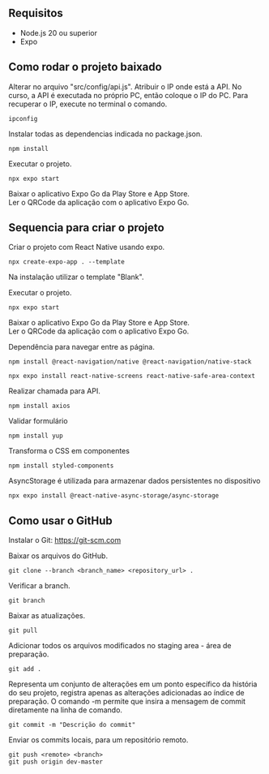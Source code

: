## Requisitos

* Node.js 20 ou superior
* Expo

## Como rodar o projeto baixado

Alterar no arquivo "src/config/api.js". Atribuir o IP onde está a API. No curso, a API é executada no próprio PC, então coloque o IP do PC. Para recuperar o IP, execute no terminal o comando.
```
ipconfig
```

Instalar todas as dependencias indicada no package.json.
```
npm install
```

Executar o projeto.
```
npx expo start
```

Baixar o aplicativo Expo Go da Play Store e App Store.<br>
Ler o QRCode da aplicação com o aplicativo Expo Go.<br>


## Sequencia para criar o projeto

Criar o projeto com React Native usando expo.
```
npx create-expo-app . --template
```

Na instalação utilizar o template "Blank".

Executar o projeto.
```
npx expo start
```

Baixar o aplicativo Expo Go da Play Store e App Store.<br>
Ler o QRCode da aplicação com o aplicativo Expo Go.<br>

Dependência para navegar entre as página.
```
npm install @react-navigation/native @react-navigation/native-stack
```
```
npx expo install react-native-screens react-native-safe-area-context
```

Realizar chamada para API.
```
npm install axios
```

Validar formulário
```
npm install yup
```

Transforma o CSS em componentes
```
npm install styled-components
```

AsyncStorage é utilizada para armazenar dados persistentes no dispositivo
```
npx expo install @react-native-async-storage/async-storage
```


## Como usar o GitHub

Instalar o Git: https://git-scm.com<br>

Baixar os arquivos do GitHub.
```
git clone --branch <branch_name> <repository_url> .
```

Verificar a branch.
```
git branch 
```

Baixar as atualizações.
```
git pull
```

Adicionar todos os arquivos modificados no staging area - área de preparação.
```
git add .
```

Representa um conjunto de alterações em um ponto específico da história do seu projeto, registra apenas as alterações adicionadas ao índice de preparação.
O comando -m permite que insira a mensagem de commit diretamente na linha de comando.
```
git commit -m "Descrição do commit"
```

Enviar os commits locais, para um repositório remoto.
```
git push <remote> <branch>
git push origin dev-master
```

